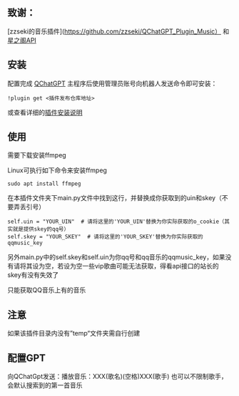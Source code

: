 ## 致谢：

[zzseki的音乐插件](https://github.com/zzseki/QChatGPT_Plugin_Music） 和  
[星之阁API](https://api.xingzhige.com)

## 安装

配置完成 [QChatGPT](https://github.com/RockChinQ/QChatGPT) 主程序后使用管理员账号向机器人发送命令即可安装：

```
!plugin get <插件发布仓库地址>
```
或查看详细的[插件安装说明]([https://github.com/RockChinQ/QChatGPT/wiki/5-%E6%8F%92%E4%BB%B6%E4%BD%BF%E7%94%A8](https://qchatgpt.rockchin.top/posts/PluginsUse/plugin_network.html))

## 使用


需要下载安装ffmpeg

Linux可执行如下命令来安装ffmpeg
```
sudo apt install ffmpeg
```


在本插件文件夹下main.py文件中找到这行，并替换成你获取到的uin和skey（不要弄丢引号）

```
self.uin = "YOUR_UIN"  # 请将这里的'YOUR_UIN'替换为你实际获取的o_cookie（其实就是提供skey的qq号）
self.skey = "YOUR_SKEY"  # 请将这里的'YOUR_SKEY'替换为你实际获取的qqmusic_key
```

另外main.py中的self.skey和self.uin为你qq号和qq音乐的qqmusic_key，如果没有请将其设为空，若设为空一些vip歌曲可能无法获取，得看api接口的站长的skey有没有失效了

只能获取QQ音乐上有的音乐


## 注意

如果该插件目录内没有”temp“文件夹需自行创建


## 配置GPT

向QChatGpt发送：播放音乐：XXX(歌名)(空格)XXX(歌手)
也可以不限制歌手，会默认搜索到的第一首音乐
